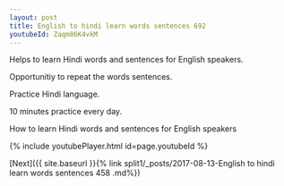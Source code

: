 ```yaml
---
layout: post
title: English to hindi learn words sentences 692 
youtubeId: Zaqm86K4vkM
---
```

 
 
Helps to learn Hindi words and sentences for English speakers.

Opportunitiy to repeat the words sentences. 

Practice Hindi language. 
 
10 minutes practice every day. 
 
How to learn Hindi words and sentences for English speakers 
 
{% include youtubePlayer.html id=page.youtubeId %}
 
 
[Next]({{ site.baseurl }}{% link  split1/_posts/2017-08-13-English to hindi learn words sentences 458 .md%})
 

